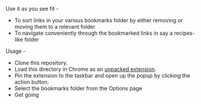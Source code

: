 Use it as you see fit - 
* To sort links in your various bookmarks folder by either removing or moving them to a relevant folder
* To navigate conveniently through the bookmarked links in say a recipes-like folder

Usage -
* Clone this repository.
* Load this directory in Chrome as an [unpacked extension](https://developer.chrome.com/docs/extensions/get-started/tutorial/hello-world#load-unpacked).
* Pin the extension to the taskbar and open up the popup by clicking the action button.
* Select the bookmarks folder from the Options page
* Get going